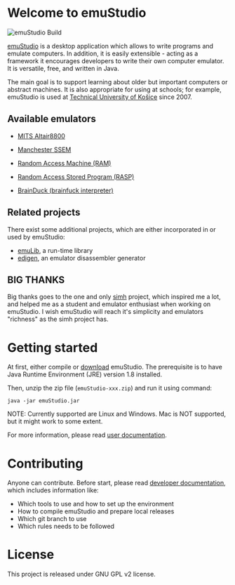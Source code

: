 # Welcome to emuStudio
![emuStudio Build](https://github.com/net.emustudio/emuStudio/workflows/emuStudio%20Build/badge.svg)

[emuStudio](https://www.net.emustudio.net/) is a desktop application which allows to write programs and emulate computers.
In addition, it is easily extensible - acting as a framework it encourages developers to write their own computer
emulator. It is versatile, free, and written in Java.

The main goal is to support learning about older but important computers or abstract machines. 
It is also appropriate for using at schools; for example, emuStudio is used at
[Technical University of Košice](http://www.fei.tuke.sk/en) since 2007.

## Available emulators

* [MITS Altair8800](https://vbmacher.github.io/emuStudio/docuser/mits_altair_8800/index/)

* [Manchester SSEM](https://vbmacher.github.io/emuStudio/docuser/ssem/index/)

* [Random Access Machine (RAM)](https://vbmacher.github.io/emuStudio/docuser/ram/index/)

* [Random Access Stored Program (RASP)](https://vbmacher.github.io/emuStudio/docuser/rasp/index/) 

* [BrainDuck (brainfuck interpreter)](https://vbmacher.github.io/emuStudio/docuser/brainduck/index/)

## Related projects

There exist some additional projects, which are either incorporated in or used by emuStudio:
  
- [emuLib](https://github.com/net.emustudio/emuLib), a run-time library
- [edigen](https://github.com/sulir/edigen), an emulator disassembler generator


## BIG THANKS

Big thanks goes to the one and only [simh](http://simh.trailing-edge.com/) project, which inspired me a lot, and helped
me as a student and emulator enthusiast when working on emuStudio. I wish emuStudio will reach it's simplicity and
emulators "richness" as the simh project has.  

# Getting started

At first, either compile or [download](https://vbmacher.github.io/emuStudio/download/) emuStudio.
The prerequisite is to have Java Runtime Environment (JRE) version 1.8 installed. 

Then, unzip the zip file (`emuStudio-xxx.zip`) and run it using command:

```
java -jar emuStudio.jar
```

NOTE: Currently supported are Linux and Windows. Mac is NOT supported, but it might work to some extent.

For more information, please read [user documentation](https://vbmacher.github.io/emuStudio/docs/).


# Contributing

Anyone can contribute. Before start, please read
[developer documentation](https://vbmacher.github.io/emuStudio/docdevel/emulator_tutorial/index/),
which includes information like:

- Which tools to use and how to set up the environment
- How to compile emuStudio and prepare local releases
- Which git branch to use
- Which rules needs to be followed

# License

This project is released under GNU GPL v2 license.
